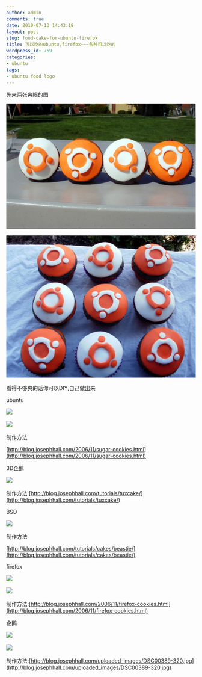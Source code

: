 ```yaml
---
author: admin
comments: true
date: 2010-07-13 14:43:18
layout: post
slug: food-cake-for-ubuntu-firefox
title: 可以吃的ubuntu,firefox~~~各种可以吃的
wordpress_id: 759
categories:
- ubuntu
tags:
- ubuntu food logo
---
```


先来两张爽眼的图

[![](/media/images/2010-07-13-food-cake-for-ubuntu-firefox/p_large_UcBj_6891000074202d0e.jpg)](/media/images/2010-07-13-food-cake-for-ubuntu-firefox/p_large_UcBj_6891000074202d0e.jpg)

[![](/media/images/2010-07-13-food-cake-for-ubuntu-firefox/p_large_qwyE_37da0000dde72d14.jpg)](/media/images/2010-07-13-food-cake-for-ubuntu-firefox/p_large_qwyE_37da0000dde72d14.jpg)

看得不够爽的话你可以DIY,自己做出来

ubuntu

![](http://blog.josephhall.com/uploaded_images/DSC00371-320.jpg)

![](http://blog.josephhall.com/uploaded_images/DSC00379-320.jpg)

制作方法

[http://blog.josephhall.com/2006/11/sugar-cookies.html](http://blog.josephhall.com/2006/11/sugar-cookies.html)

3D企鹅

![](http://blog.josephhall.com/tutorials/tuxcake/DSC09253-640.jpg)

制作方法:[http://blog.josephhall.com/tutorials/tuxcake/](http://blog.josephhall.com/tutorials/tuxcake/)

BSD

![](http://i122.photobucket.com/albums/o242/techhat/beastie/DSC01491-320.jpg)

制作方法

[http://blog.josephhall.com/tutorials/cakes/beastie/](http://blog.josephhall.com/tutorials/cakes/beastie/)

firefox

![](http://i122.photobucket.com/albums/o242/techhat/DSC00843-320.jpg)

![](http://i122.photobucket.com/albums/o242/techhat/firefox-cookies-on-pans.jpg)

制作方法:[http://blog.josephhall.com/2006/11/firefox-cookies.html](http://blog.josephhall.com/2006/11/firefox-cookies.html)

企鹅

![](http://blog.josephhall.com/uploaded_images/DSC00383-320.jpg)

![](http://blog.josephhall.com/uploaded_images/DSC00389-320.jpg)

制作方法:[http://blog.josephhall.com/uploaded_images/DSC00389-320.jpg](http://blog.josephhall.com/uploaded_images/DSC00389-320.jpg)

